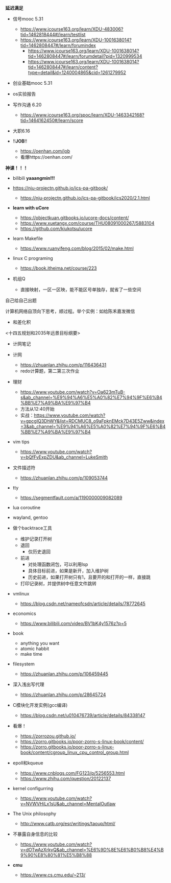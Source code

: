**延迟满足**

- 信号mooc 5.31
	* https://www.icourse163.org/learn/XDU-483006?tid=1462818444#/learn/testlist
	* https://www.icourse163.org/learn/XDU-1001638014?tid=1462808447#/learn/forumindex
		+ https://www.icourse163.org/learn/XDU-1001638014?tid=1462808447#/learn/forumdetail?pid=1320999534
		+ https://www.icourse163.org/learn/XDU-1001638014?tid=1462808447#/learn/content?type=detail&id=1240004865&cid=1261279952
- 创业基础mooc 5.31
- os实验报告
- 写作沟通 6.20
	* https://www.icourse163.org/spoc/learn/XDU-1463342168?tid=1464162450#/learn/score
- 大职6.16

- !!**JOB**!!
	* https://oenhan.com/job
	* 看爆https://oenhan.com/

**神课！！！** 

- bilibili  **yaaangmin!!!**
- https://nju-projectn.github.io/ics-pa-gitbook/
	* https://nju-projectn.github.io/ics-pa-gitbook/ics2020/2.1.html
- **learn with uCore**
	* https://objectkuan.gitbooks.io/ucore-docs/content/
    * https://www.xuetangx.com/course/THU08091000267/5883104
    * https://github.com/kiukotsu/ucore
- learn Makefile
	* https://www.ruanyifeng.com/blog/2015/02/make.html
- linux C programing
    * https://book.itheima.net/course/223

- 机组Q
	* 直接映射，一区一区映，能不能区号单独存，就省了一些空间

自己给自己出题

计算机网络自顶向下思考，顺过程。举个实例：如给陈禾嘉发微信

- 和差化积


<十四五规划和2035年远景目标纲要>


- 计网笔记

- 计网
    * https://zhuanlan.zhihu.com/p/116436431
    * redo计算题，第二第三次作业

- 理财
    * https://www.youtube.com/watch?v=Oa623mTuB-s&ab_channel=%E9%94%A6%E5%A0%82%E7%94%9F%E6%B4%BB%E7%A9%BA%E9%97%B4
    * 方法从12:40开始
    * 实战：https://www.youtube.com/watch?v=gpcgIQ3DhWY&list=RDCMUC8_o9aFpknEMck7D43E5Zww&index=3&ab_channel=%E9%94%A6%E5%A0%82%E7%94%9F%E6%B4%BB%E7%A9%BA%E9%97%B4

- vim tips
	* https://www.youtube.com/watch?v=bQfFvExpZDU&ab_channel=LukeSmith

- 文件描述符
    * https://zhuanlan.zhihu.com/p/109053744
- tty
    * https://segmentfault.com/a/1190000009082089
- lua coroutine
- wayland, gentoo

- 做个backtrace工具
    * 维护记录打开树
    * 退回
        + 仅历史退回
    * 前进
        + 对处理函数闭包，可以利用lsp
        + 具体目标前进，如果是新开，加入维护树
        + 历史前进，如果打开树只有1，且要开的和打开的一样，直接跳
    * 打印记录树，并提供树中任意文件跳转

- vmlinux
    * https://blog.csdn.net/nameofcsdn/article/details/78772645

- economics
    * https://www.bilibili.com/video/BV1bK4y1576z?p=5

- book
    * anything you want
    * atomic habbit
    * make time

- filesystem
    * https://zhuanlan.zhihu.com/p/106459445
- 深入浅出写代理
    * https://zhuanlan.zhihu.com/p/28645724
- C模块化开发实例(gcc编译)
    * https://blog.csdn.net/u010476739/article/details/84338147
- 看爆！
    * https://zorrozou.github.io/
    * https://zorro.gitbooks.io/poor-zorro-s-linux-book/content/
    * https://zorro.gitbooks.io/poor-zorro-s-linux-book/content/cgroup_linux_cpu_control_group.html
- epoll和kqueue
    * https://www.cnblogs.com/FG123/p/5256553.html
    * https://www.zhihu.com/question/20122137

- kernel configurring
    * https://www.youtube.com/watch?v=NVWVHiLx1sU&ab_channel=MentalOutlaw

- The Unix philosophy
	* http://www.catb.org/esr/writings/taoup/html/


- 不暴露自身信息的比较
	* https://www.youtube.com/watch?v=dOTwAzXrkyQ&ab_channel=%E6%9D%8E%E6%B0%B8%E4%B9%90%E8%80%81%E5%B8%88
- **cmu**
	* https://www.cs.cmu.edu/~213/
